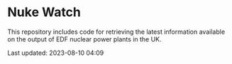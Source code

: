 # Nuke Watch

This repository includes code for retrieving the latest information available on the output of EDF nuclear power plants in the UK.

Last updated: 2023-08-10 04:09